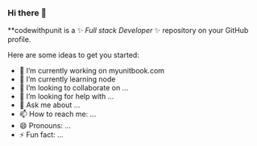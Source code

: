 ### Hi there 👋
**codewithpunit is a ✨ _Full stack Developer_ ✨ repository on your GitHub profile.

Here are some ideas to get you started:

- 🔭 I’m currently working on myunitbook.com 
- 🌱 I’m currently learning node
- 👯 I’m looking to collaborate on ...
- 🤔 I’m looking for help with ...
- 💬 Ask me about ...
- 📫 How to reach me: ...
- 😄 Pronouns: ...
- ⚡ Fun fact: ...
